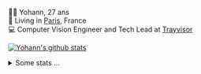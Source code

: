 <p>
  👨🏻 <bold>Yohann</bold>, 27 ans<br/>
  💼 Living in <a href="https://www.google.com/maps?q=paris">Paris</a>, France<br/>
  💻 Computer Vision Engineer and Tech Lead at <a href="https://trayvisor.com/">Trayvisor</a><br/>
</p>

<a href="https://github.com/anuraghazra/github-readme-stats"><img align="center" src="https://github-readme-stats-go94hl40s-yohann84l.vercel.app//api?username=yohann84L&show_icons=true&include_all_commits=true" alt="Yohann's github stats" /> </a>


<details>
  <summary>Some stats ...</summary><br/>
  

<!--START_SECTION:waka-->
![Code Time](http://img.shields.io/badge/Code%20Time-1%2C128%20hrs%203%20mins-blue)

![Profile Views](http://img.shields.io/badge/Profile%20Views-0-blue)

**🐱 My GitHub Data** 

> 📦 440.8 kB Used in GitHub's Storage 
 > 
> 🚫 Not Opted to Hire
 > 
> 📜 26 Public Repositories 
 > 
> 🔑 21 Private Repositories 
 > 
**I'm an Early 🐤** 

```text
🌞 Morning                16500 commits       ████████░░░░░░░░░░░░░░░░░   31.08 % 
🌆 Daytime                30118 commits       ██████████████░░░░░░░░░░░   56.73 % 
🌃 Evening                6333 commits        ███░░░░░░░░░░░░░░░░░░░░░░   11.93 % 
🌙 Night                  136 commits         ░░░░░░░░░░░░░░░░░░░░░░░░░   00.26 % 
```
📅 **I'm Most Productive on Wednesday** 

```text
Monday                   9846 commits        █████░░░░░░░░░░░░░░░░░░░░   18.55 % 
Tuesday                  9823 commits        █████░░░░░░░░░░░░░░░░░░░░   18.50 % 
Wednesday                11554 commits       █████░░░░░░░░░░░░░░░░░░░░   21.76 % 
Thursday                 10568 commits       █████░░░░░░░░░░░░░░░░░░░░   19.91 % 
Friday                   10263 commits       █████░░░░░░░░░░░░░░░░░░░░   19.33 % 
Saturday                 338 commits         ░░░░░░░░░░░░░░░░░░░░░░░░░   00.64 % 
Sunday                   695 commits         ░░░░░░░░░░░░░░░░░░░░░░░░░   01.31 % 
```


📊 **This Week I Spent My Time On** 

```text
🕑︎ Time Zone: Europe/Paris

💬 Programming Languages: 
No Activity Tracked This Week

🔥 Editors: 
No Activity Tracked This Week

💻 Operating System: 
No Activity Tracked This Week
```

**I Mostly Code in Python** 

```text
Python                   26 repos            ██████████████░░░░░░░░░░░   55.32 % 
Jupyter Notebook         4 repos             ██░░░░░░░░░░░░░░░░░░░░░░░   08.51 % 
JavaScript               3 repos             ██░░░░░░░░░░░░░░░░░░░░░░░   06.38 % 
HTML                     2 repos             █░░░░░░░░░░░░░░░░░░░░░░░░   04.26 % 
Shell                    1 repo              █░░░░░░░░░░░░░░░░░░░░░░░░   02.13 % 
```




 Last Updated on 21/07/2024 00:35:46 UTC
<!--END_SECTION:waka-->
